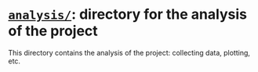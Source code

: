 # [`analysis/`](./): directory for the analysis of the project

This directory contains the analysis of the project: collecting data, plotting, etc.